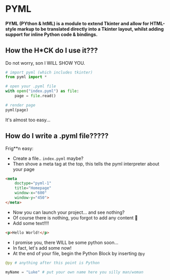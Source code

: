 <h1>PYML</h1>
<h4>PYML (<strong>PY</strong>thon & ht<strong>ML</strong>) is a module to extend Tkinter and allow for HTML-style markup to be translated directly into a Tkinter layout, whilst adding support for inline Python code & bindings.</h4>

<h2>How the H*CK do I use it???</h2>

<p>Do not worry, son I WILL SHOW YOU.</p>

```py
# import pyml (which includes tkinter)
from pyml import *

# open your .pyml file
with open("index.pyml") as file:
    page = file.read()

# render page
pyml(page)
```

<p>It's almost too easy...</p>

<h2>How do I write a .pyml file?????</h2>

<p>Frig**n easy:</p>

<ul>
    <li>Create a file.. <code>index.pyml</code> maybe?</li>
    <li>Then shove a meta tag at the top, this tells the pyml interpreter about your page</li>
</ul>

```html
<meta
    doctype="pyml-1"
    title="Homepage"
    window-x="600"
    window-y="450">
</meta>
```
    
<ul>
    <li>Now you can launch your project... and see nothing?</li>
    <li>Of course there is nothing, you forgot to add any content 🤬</li>
    <li>Add some text!!!!</li>
</ul>

```html
<p>Hello World!</p>
```

<ul>
    <li>I promise you, there WILL be some python soon...</li>
    <li>In fact, let's add some now!</li>
    <li>At the end of your file, begin the Python Block by inserting <code>@py</code></li>
</ul>

```py
@py # anything after this point is Python

myName = "Luke" # put your own name here you silly man/woman

```
